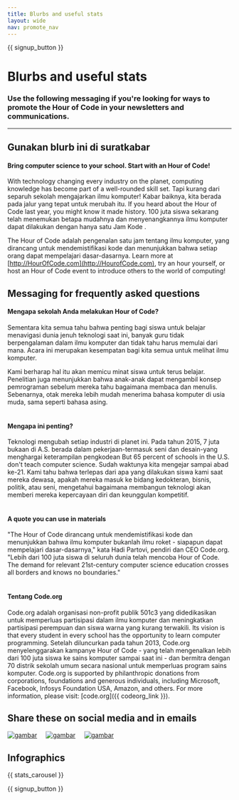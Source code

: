 ```yaml
---
title: Blurbs and useful stats
layout: wide
nav: promote_nav
---
```


<a id="blurb"></a>

{{ signup_button }}

# Blurbs and useful stats

### Use the following messaging if you're looking for ways to promote the Hour of Code in your newsletters and communications.

* * *

## Gunakan blurb ini di suratkabar

#### Bring computer science to your school. Start with an Hour of Code!

With technology changing every industry on the planet, computing knowledge has become part of a well-rounded skill set. Tapi kurang dari separuh sekolah mengajarkan ilmu komputer! Kabar baiknya, kita berada pada jalur yang tepat untuk merubah itu. If you heard about the Hour of Code last year, you might know it made history. 100 juta siswa sekarang telah menemukan betapa mudahnya dan menyenangkannya ilmu komputer dapat dilakukan dengan hanya satu Jam Kode .

The Hour of Code adalah pengenalan satu jam tentang ilmu komputer, yang dirancang untuk mendemistifikasi kode dan menunjukkan bahwa setiap orang dapat mempelajari dasar-dasarnya. Learn more at [http://HourOfCode.com](http://HourofCode.com), try an hour yourself, or host an Hour of Code event to introduce others to the world of computing!

## Messaging for frequently asked questions

#### Mengapa sekolah Anda melakukan Hour of Code?

Sementara kita semua tahu bahwa penting bagi siswa untuk belajar menavigasi dunia jenuh teknologi saat ini, banyak guru tidak berpengalaman dalam ilmu komputer dan tidak tahu harus memulai dari mana. Acara ini merupakan kesempatan bagi kita semua untuk melihat ilmu komputer.

Kami berharap hal itu akan memicu minat siswa untuk terus belajar. Penelitian juga menunjukkan bahwa anak-anak dapat mengambil konsep pemrograman sebelum mereka tahu bagaimana membaca dan menulis. Sebenarnya, otak mereka lebih mudah menerima bahasa komputer di usia muda, sama seperti bahasa asing. <br /> <br />

#### Mengapa ini penting?

Teknologi mengubah setiap industri di planet ini. Pada tahun 2015, 7 juta bukaan di A.S. berada dalam pekerjaan-termasuk seni dan desain-yang menghargai keterampilan pengkodean But 65 percent of schools in the U.S. don't teach computer science. Sudah waktunya kita mengejar sampai abad ke-21. Kami tahu bahwa terlepas dari apa yang dilakukan siswa kami saat mereka dewasa, apakah mereka masuk ke bidang kedokteran, bisnis, politik, atau seni, mengetahui bagaimana membangun teknologi akan memberi mereka kepercayaan diri dan keunggulan kompetitif. <br /> <br />

#### A quote you can use in materials

"The Hour of Code dirancang untuk mendemistifikasi kode dan menunjukkan bahwa ilmu komputer bukanlah ilmu roket - siapapun dapat mempelajari dasar-dasarnya," kata Hadi Partovi, pendiri dan CEO Code.org. "Lebih dari 100 juta siswa di seluruh dunia telah mencoba Hour of Code. The demand for relevant 21st-century computer science education crosses all borders and knows no boundaries." <br /> <br />

#### Tentang Code.org

Code.org adalah organisasi non-profit publik 501c3 yang didedikasikan untuk memperluas partisipasi dalam ilmu komputer dan meningkatkan partisipasi perempuan dan siswa warna yang kurang terwakili. Its vision is that every student in every school has the opportunity to learn computer programming. Setelah diluncurkan pada tahun 2013, Code.org menyelenggarakan kampanye Hour of Code - yang telah mengenalkan lebih dari 100 juta siswa ke sains komputer sampai saat ini - dan bermitra dengan 70 distrik sekolah umum secara nasional untuk memperluas program sains komputer. Code.org is supported by philanthropic donations from corporations, foundations and generous individuals, including Microsoft, Facebook, Infosys Foundation USA, Amazon, and others. For more information, please visit: [code.org]({{ codeorg_link }}).

## Share these on social media and in emails

[![gambar](/images/social-media//fit-250/social-1.png)](/images/social-media/social-1.png)&nbsp;&nbsp;&nbsp;&nbsp; [![gambar](/images/social-media/fit-250/social-2.png)](/images/social-media/social-2.png)&nbsp;&nbsp;&nbsp;&nbsp; [![gambar](/images/social-media/fit-250/social-3.png)](/images/social-media/social-3.png)&nbsp;&nbsp;&nbsp;&nbsp;

<a id="infographics"></a>

## Infographics

{{ stats_carousel }}

{{ signup_button }}